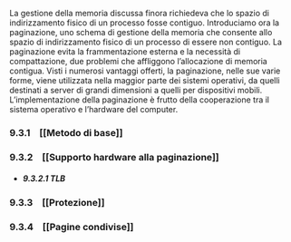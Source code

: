 La gestione della memoria discussa finora richiedeva che lo spazio di indirizzamento fisico di un processo fosse contiguo. Introduciamo ora la paginazione, uno schema di gestione della memoria che consente allo spazio di indirizzamento fisico di un processo di essere non contiguo. La paginazione evita la frammentazione esterna e la necessità di compattazione, due problemi che affliggono l’allocazione di memoria contigua. Visti i numerosi vantaggi offerti, la paginazione, nelle sue varie forme, viene utilizzata nella maggior parte dei sistemi operativi, da quelli destinati a server di grandi dimensioni a quelli per dispositivi mobili. L’implementazione della paginazione è frutto della cooperazione tra il sistema operativo e l’hardware del computer.

### 9.3.1 [[Metodo di base]]
### 9.3.2 [[Supporto hardware alla paginazione]]
- ##### 9.3.2.1 TLB
### 9.3.3 [[Protezione]]
### 9.3.4 [[Pagine condivise]]